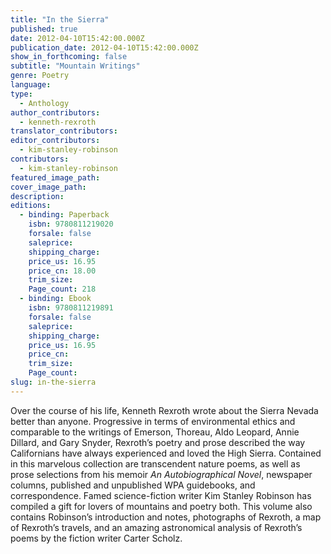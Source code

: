 ```yaml
---
title: "In the Sierra"
published: true
date: 2012-04-10T15:42:00.000Z
publication_date: 2012-04-10T15:42:00.000Z
show_in_forthcoming: false
subtitle: "Mountain Writings"
genre: Poetry
language:
type:
  - Anthology
author_contributors:
  - kenneth-rexroth
translator_contributors:
editor_contributors:
  - kim-stanley-robinson
contributors:
  - kim-stanley-robinson
featured_image_path:
cover_image_path:
description:
editions:
  - binding: Paperback
    isbn: 9780811219020
    forsale: false
    saleprice:
    shipping_charge:
    price_us: 16.95
    price_cn: 18.00
    trim_size:
    Page_count: 218
  - binding: Ebook
    isbn: 9780811219891
    forsale: false
    saleprice:
    shipping_charge:
    price_us: 16.95
    price_cn:
    trim_size:
    Page_count:
slug: in-the-sierra
---
```


Over the course of his life, Kenneth Rexroth wrote about the Sierra Nevada better than anyone. Progressive in terms of environmental ethics and comparable to the writings of Emerson, Thoreau, Aldo Leopard, Annie Dillard, and Gary Snyder, Rexroth’s poetry and prose described the way Californians have always experienced and loved the High Sierra. Contained in this marvelous collection are transcendent nature poems, as well as prose selections from his memoir _An Autobiographical Novel_, newspaper columns, published and unpublished WPA guidebooks, and correspondence. Famed science-fiction writer Kim Stanley Robinson has compiled a gift for lovers of mountains and poetry both. This volume also contains Robinson’s introduction and notes, photographs of Rexroth, a map of Rexroth’s travels, and an amazing astronomical analysis of Rexroth’s poems by the fiction writer Carter Scholz.

